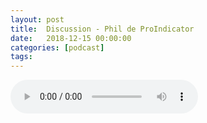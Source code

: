 ```yaml
---
layout: post
title:  Discussion - Phil de ProIndicator
date:   2018-12-15 00:00:00
categories: [podcast]
tags:
---
```

<audio src='http://feeds.soundcloud.com/stream/545532816-la-bulle-crypto-discussion-phil-de-proindicator.mp3' auto-play='false' controls='true' />

Interview avec Phil de ProIndicator.
Dans cet épisode, Phil nous parle de ce que c'est que d'être trader d'après lui dans un monde où les marchés sont là 24/24h.
Si tu t'es déjà demandé qu'est ce qu'un trader à domicile passe ses journées à faire, cet épisode est pour toi.
La chaîne ProIndicator: https://www.youtube.com/channel/UC6O7FNj9NskCjRwCGEQp5hw
Rejoingez le Discord de ProIndicator: https://discordapp.com/invite/8rMRH3

Soutenez le podcast:
BTC: 1F8mSBpdVSYbW7S5w5zaFRtPkJGAjneFVN
LTC: LgKsmiwozmhH4XixzP9iUzHR3DBGtCuo7F
ETH (et autres tokens): 0xe390d66441D0144fd54bd82Bff96B94E7620196f

Youtube goo.gl/X4q3gt
Twitter twitter.com/labullecrypto 
RSS Podcast feeds.feedburner.com/labullecrypto
Telegram t.me/joinchat/BPCby0LDFPYTUhYNDlILVg
Soundcloud @la-bulle-crypto
iTunes itunes.apple.com/fr/podcast/la-bulle/id1281121446
Discord discord.gg/mgvXb8m

La Bulle Crypto est un podcast d'information à propos de l’univers des crypto-monnaies. Toutes les information fournies durant cet épisode NE SONT PAS À PRENDRE COMME DES CONSEILS D’INVESTISSEMENT. 
La Bulle Crypto ne fournit pas de conseils d'investissement.

La musique du podcast a été composée par Ari de Niro:
http://www.needledrop.co/artists/ari-de-niro/
